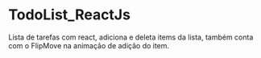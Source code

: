 # TodoList_ReactJs
 Lista de tarefas com react, adiciona e deleta items da lista, também conta com o FlipMove na animação de adição do item.
